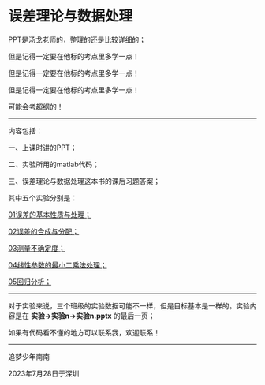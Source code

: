 # 误差理论与数据处理
PPT是汤戈老师的，整理的还是比较详细的；

但是记得一定要在他标的考点里多学一点！

但是记得一定要在他标的考点里多学一点！

但是记得一定要在他标的考点里多学一点！

可能会考超纲的！

------

内容包括：

一、上课时讲的PPT；

二、实验所用的matlab代码；

三、误差理论与数据处理这本书的课后习题答案；

其中五个实验分别是：

<u>01误差的基本性质与处理；</u>

<u>02误差的合成与分配；</u>

<u>03测量不确定度；</u>

<u>04线性参数的最小二乘法处理；</u>

<u>05回归分析；</u>

------

对于实验来说，三个班级的实验数据可能不一样，但是目标基本是一样的。实验内容是在 **实验->实验n->实验n.pptx**  的最后一页；

如果有代码看不懂的地方可以联系我，欢迎联系！

------

追梦少年南南

2023年7月28日于深圳
